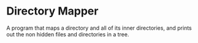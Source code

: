 # Directory Mapper

A program that maps a directory and all of its inner directories, and prints out the non hidden files and directories in a tree.
